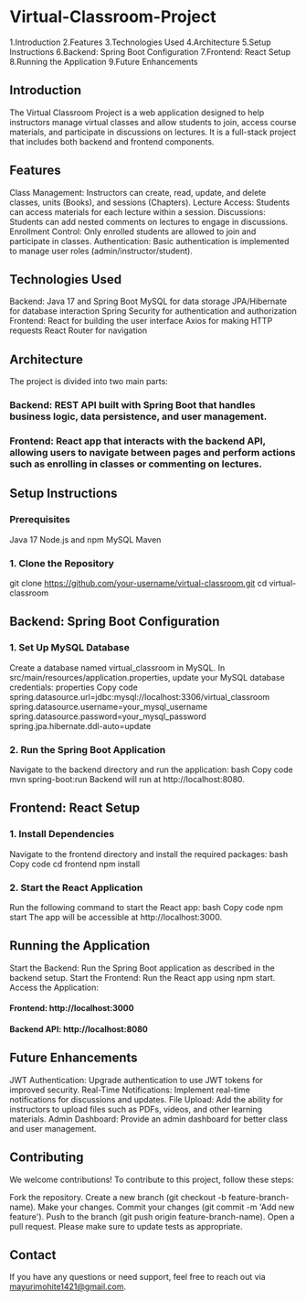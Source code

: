 # Virtual-Classroom-Project
1.Introduction
2.Features
3.Technologies Used
4.Architecture
5.Setup Instructions
6.Backend: Spring Boot Configuration
7.Frontend: React Setup
8.Running the Application
9.Future Enhancements

## Introduction
The Virtual Classroom Project is a web application designed to help instructors manage virtual classes and allow students to join, access course materials, and participate in discussions on lectures. It is a full-stack project that includes both backend and frontend components.

## Features
Class Management: Instructors can create, read, update, and delete classes, units (Books), and sessions (Chapters).
Lecture Access: Students can access materials for each lecture within a session.
Discussions: Students can add nested comments on lectures to engage in discussions.
Enrollment Control: Only enrolled students are allowed to join and participate in classes.
Authentication: Basic authentication is implemented to manage user roles (admin/instructor/student).

## Technologies Used
Backend:
Java 17 and Spring Boot
MySQL for data storage
JPA/Hibernate for database interaction
Spring Security for authentication and authorization
Frontend:
React for building the user interface
Axios for making HTTP requests
React Router for navigation

## Architecture
The project is divided into two main parts:

### Backend: REST API built with Spring Boot that handles business logic, data persistence, and user management.
### Frontend: React app that interacts with the backend API, allowing users to navigate between pages and perform actions such as enrolling in classes or commenting on lectures.

## Setup Instructions
### Prerequisites
Java 17
Node.js and npm
MySQL
Maven
### 1. Clone the Repository
git clone https://github.com/your-username/virtual-classroom.git
cd virtual-classroom

## Backend: Spring Boot Configuration
### 1. Set Up MySQL Database
Create a database named virtual_classroom in MySQL.
In src/main/resources/application.properties, update your MySQL database credentials:
properties
Copy code
spring.datasource.url=jdbc:mysql://localhost:3306/virtual_classroom
spring.datasource.username=your_mysql_username
spring.datasource.password=your_mysql_password
spring.jpa.hibernate.ddl-auto=update
### 2. Run the Spring Boot Application
Navigate to the backend directory and run the application:
bash
Copy code
mvn spring-boot:run
Backend will run at http://localhost:8080.

## Frontend: React Setup
### 1. Install Dependencies
Navigate to the frontend directory and install the required packages:
bash
Copy code
cd frontend
npm install
### 2. Start the React Application
Run the following command to start the React app:
bash
Copy code
npm start
The app will be accessible at http://localhost:3000.

## Running the Application
Start the Backend: Run the Spring Boot application as described in the backend setup.
Start the Frontend: Run the React app using npm start.
Access the Application:
#### Frontend: http://localhost:3000
#### Backend API: http://localhost:8080

## Future Enhancements
JWT Authentication: Upgrade authentication to use JWT tokens for improved security.
Real-Time Notifications: Implement real-time notifications for discussions and updates.
File Upload: Add the ability for instructors to upload files such as PDFs, videos, and other learning materials.
Admin Dashboard: Provide an admin dashboard for better class and user management.

## Contributing
We welcome contributions! To contribute to this project, follow these steps:

Fork the repository.
Create a new branch (git checkout -b feature-branch-name).
Make your changes.
Commit your changes (git commit -m 'Add new feature').
Push to the branch (git push origin feature-branch-name).
Open a pull request.
Please make sure to update tests as appropriate.

## Contact
If you have any questions or need support, feel free to reach out via mayurimohite1421@gmail.com.
